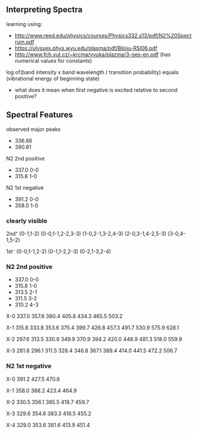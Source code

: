 

## Interpreting Spectra

learning using:
+ http://www.reed.edu/physics/courses/Physics332.s13/pdf/N2%20Spectrum.pdf
+ https://ulysses.phys.wvu.edu/plasma/pdf/Biloiu-RSI06.pdf
+ http://www.fch.vut.cz/~krcma/vyuka/plazma/3-oes-en.pdf (has numerical values for constants)

log of(band intensity x band wavelength / transition probability) equals (vibrational energy of beginning state)

+ what does it mean when first negative is excited relative to second positive?


## Spectral Features

observed major peaks

+ 336.86
+ 390.81

N2 2nd positive
+ 337.0    0-0
+ 315.8    1-0

N2 1st negative
+ 391.2    0-0
+ 358.0    1-0


### clearly visible

2nd⁺
(0-1,1-2)
(0-0,1-1,2-2,3-3)
(1-0,2-1,3-2,4-3)
(2-0,3-1,4-2,5-3)
(3-0,4-1,5-2)

1st⁻
(0-0,1-1,2-2)
(0-1,1-2,2-3)
(0-2,1-3,2-4)

### N2 2nd positive

+ 337.0    0-0
+ 315.8    1-0
+ 313.5    2-1
+ 311.5    3-2
+ 310.2    4-3

X-0
337.0
357.6
380.4
405.8
434.3
465.5
503.2

X-1
315.8
333.8
353.6
375.4
399.7
426.8
457.3
491.7
530.9
575.9
628.1

X-2
297.6
313.5
330.9
349.9
370.9
394.2
420.0
448.9
481.3
518.0
559.9

X-3
281.8
296.1
311.5
328.4
346.8
367.1
389.4
414.0
441.5
472.2
506.7


### N2 1st negative

X-0
391.2
427.5
470.6

X-1
358.0
388.2
423.4
464.9

X-2
330.5
356.1
385.5
419.7
459.7

X-3
329.6
354.6
383.3
416.5
455.2

X-4
329.0
353.6
381.6
413.9
451.4
